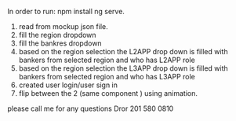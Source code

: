 

In order to run:
npm install 
ng serve. 


1. read from mockup json file.
2. fill the region dropdown
3. fill the bankres dropdown
4. based on the region selection the L2APP drop down is filled with bankers from selected region and who has L2APP role
5. based on the region selection the L3APP drop down is filled with bankers from selected region and who has L3APP role
6. created user login/user sign in 
7. flip between the 2 (same component ) using animation.


please call me for any questions 
Dror 201 580 0810 
